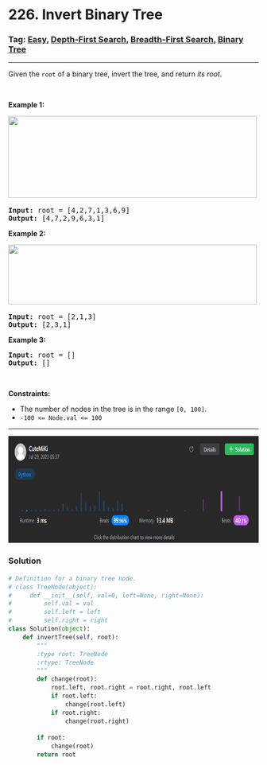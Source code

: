 # 226. Invert Binary Tree
### Tag: [Easy](https://github.com/TheOnlyMiki/LeetCode-For-Fun/tree/main#easy-level), [Depth-First Search](https://github.com/TheOnlyMiki/LeetCode-For-Fun/tree/main#depth-first-search), [Breadth-First Search](https://github.com/TheOnlyMiki/LeetCode-For-Fun/tree/main#breadth-first-search), [Binary Tree](https://github.com/TheOnlyMiki/LeetCode-For-Fun/tree/main#binary-tree)
---
<div class="px-5 pt-4"><div class="flex"></div><div class="_1l1MA" data-track-load="description_content"><p>Given the <code>root</code> of a binary tree, invert the tree, and return <em>its root</em>.</p>

<p>&nbsp;</p>
<p><strong class="example">Example 1:</strong></p>
<img alt="" src="https://assets.leetcode.com/uploads/2021/03/14/invert1-tree.jpg" style="width: 500px; height: 165px;">
<pre><strong>Input:</strong> root = [4,2,7,1,3,6,9]
<strong>Output:</strong> [4,7,2,9,6,3,1]
</pre>

<p><strong class="example">Example 2:</strong></p>
<img alt="" src="https://assets.leetcode.com/uploads/2021/03/14/invert2-tree.jpg" style="width: 500px; height: 120px;">
<pre><strong>Input:</strong> root = [2,1,3]
<strong>Output:</strong> [2,3,1]
</pre>

<p><strong class="example">Example 3:</strong></p>

<pre><strong>Input:</strong> root = []
<strong>Output:</strong> []
</pre>

<p>&nbsp;</p>
<p><strong>Constraints:</strong></p>

<ul>
	<li>The number of nodes in the tree is in the range <code>[0, 100]</code>.</li>
	<li><code>-100 &lt;= Node.val &lt;= 100</code></li>
</ul>
</div></div>

---
<img src="Submit.png" width="700" height="215" />

### Solution

```python
# Definition for a binary tree node.
# class TreeNode(object):
#     def __init__(self, val=0, left=None, right=None):
#         self.val = val
#         self.left = left
#         self.right = right
class Solution(object):
    def invertTree(self, root):
        """
        :type root: TreeNode
        :rtype: TreeNode
        """
        def change(root):
            root.left, root.right = root.right, root.left
            if root.left:
                change(root.left)
            if root.right:
                change(root.right)

        if root:
            change(root)
        return root
```
